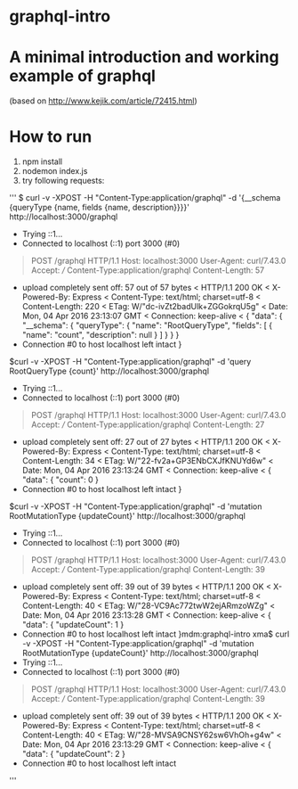 # graphql-intro

# A minimal introduction and working example of graphql

(based on http://www.kejik.com/article/72415.html)


# How to run

1. npm install
2. nodemon index.js
3. try following requests: 

'''
$ curl -v -XPOST -H "Content-Type:application/graphql" -d '{__schema {queryType {name, fields {name, description}}}}' http://localhost:3000/graphql
*   Trying ::1...
* Connected to localhost (::1) port 3000 (#0)
> POST /graphql HTTP/1.1
> Host: localhost:3000
> User-Agent: curl/7.43.0
> Accept: */*
> Content-Type:application/graphql
> Content-Length: 57
> 
* upload completely sent off: 57 out of 57 bytes
< HTTP/1.1 200 OK
< X-Powered-By: Express
< Content-Type: text/html; charset=utf-8
< Content-Length: 220
< ETag: W/"dc-ivZt2badUlk+ZGGokrqU5g"
< Date: Mon, 04 Apr 2016 23:13:07 GMT
< Connection: keep-alive
< 
{
  "data": {
    "__schema": {
      "queryType": {
        "name": "RootQueryType",
        "fields": [
          {
            "name": "count",
            "description": null
          }
        ]
      }
    }
  }
* Connection #0 to host localhost left intact
}

$curl -v -XPOST -H "Content-Type:application/graphql" -d 'query RootQueryType {count}' http://localhost:3000/graphql
*   Trying ::1...
* Connected to localhost (::1) port 3000 (#0)
> POST /graphql HTTP/1.1
> Host: localhost:3000
> User-Agent: curl/7.43.0
> Accept: */*
> Content-Type:application/graphql
> Content-Length: 27
> 
* upload completely sent off: 27 out of 27 bytes
< HTTP/1.1 200 OK
< X-Powered-By: Express
< Content-Type: text/html; charset=utf-8
< Content-Length: 34
< ETag: W/"22-fv2a+GP3ENbCXJfKNUYd6w"
< Date: Mon, 04 Apr 2016 23:13:24 GMT
< Connection: keep-alive
< 
{
  "data": {
    "count": 0
  }
* Connection #0 to host localhost left intact
}

$curl -v -XPOST -H "Content-Type:application/graphql" -d 'mutation RootMutationType {updateCount}' http://localhost:3000/graphql
*   Trying ::1...
* Connected to localhost (::1) port 3000 (#0)
> POST /graphql HTTP/1.1
> Host: localhost:3000
> User-Agent: curl/7.43.0
> Accept: */*
> Content-Type:application/graphql
> Content-Length: 39
> 
* upload completely sent off: 39 out of 39 bytes
< HTTP/1.1 200 OK
< X-Powered-By: Express
< Content-Type: text/html; charset=utf-8
< Content-Length: 40
< ETag: W/"28-VC9Ac772twW2ejARmzoWZg"
< Date: Mon, 04 Apr 2016 23:13:28 GMT
< Connection: keep-alive
< 
{
  "data": {
    "updateCount": 1
  }
* Connection #0 to host localhost left intact
}mdm:graphql-intro xma$ curl -v -XPOST -H "Content-Type:application/graphql" -d 'mutation RootMutationType {updateCount}' http://localhost:3000/graphql
*   Trying ::1...
* Connected to localhost (::1) port 3000 (#0)
> POST /graphql HTTP/1.1
> Host: localhost:3000
> User-Agent: curl/7.43.0
> Accept: */*
> Content-Type:application/graphql
> Content-Length: 39
> 
* upload completely sent off: 39 out of 39 bytes
< HTTP/1.1 200 OK
< X-Powered-By: Express
< Content-Type: text/html; charset=utf-8
< Content-Length: 40
< ETag: W/"28-MVSA9CNSY62sw6VhOh+g4w"
< Date: Mon, 04 Apr 2016 23:13:29 GMT
< Connection: keep-alive
< 
{
  "data": {
    "updateCount": 2
  }
* Connection #0 to host localhost left intact

'''
